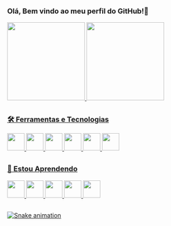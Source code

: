 ### Olá, Bem vindo ao meu perfil do GitHub!👋

<div>
  <a href="https://ricardoandreh">
  <img height="180em" src="https://github-readme-stats.vercel.app/api/top-langs/?username=ricardoandreh&layout=compact&langs_count=7&theme=gotham"/>
  <img height="180em" src="https://github-readme-stats.vercel.app/api?username=ricardoandreh&show_icons=true&theme=gotham&include_all_commits=true&count_private=true"/>
</div>
  
##
  
### 🛠 Ferramentas e Tecnologias
<div>
  <img src="https://cdn.jsdelivr.net/gh/devicons/devicon/icons/javascript/javascript-original.svg" width="40" height="40"/>
  <img src="https://cdn.jsdelivr.net/gh/devicons/devicon/icons/python/python-original.svg" width="40" height="40"/> 
  <img src="https://cdn.jsdelivr.net/gh/devicons/devicon/icons/vuejs/vuejs-original.svg" width="40" height="40"/>
  <img src="https://cdn.jsdelivr.net/gh/devicons/devicon/icons/vscode/vscode-original.svg" width="40" height="40"/>
  <img src="https://cdn.jsdelivr.net/gh/devicons/devicon/icons/html5/html5-original.svg" width="40" height="40"/>
  <img src="https://cdn.jsdelivr.net/gh/devicons/devicon/icons/css3/css3-original.svg" width="40" height="40"/>                         
</div>
  
##
  
### 🚀 Estou Aprendendo
<div>
  <img src="https://cdn.jsdelivr.net/gh/devicons/devicon/icons/django/django-plain.svg" width="40" height="40"/>
  <img src="https://cdn.jsdelivr.net/gh/devicons/devicon/icons/linux/linux-original.svg" width="40" height="40"/>
  <img src="https://cdn.jsdelivr.net/gh/devicons/devicon/icons/mysql/mysql-original-wordmark.svg" width="40" height="40"/>
  <img src="https://cdn.jsdelivr.net/gh/devicons/devicon/icons/git/git-original.svg" width="40" height="40"/>
  <img src="https://cdn.jsdelivr.net/gh/devicons/devicon/icons/bash/bash-original.svg" width="40" height="40"/>        
</div>

##

![Snake animation](https://github.com/ricardoandreh/ricardoandreh/blob/output/github-contribution-grid-snake.svg)
